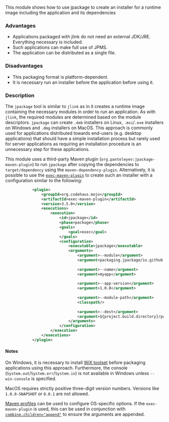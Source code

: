 This module shows how to use jpackage to create an installer for a runtime image including the application and its dependencies

### Advantages

- Applications packaged with jlink do not need an external JDK/JRE. Everything necessary is included.
- Such applications can make full use of JPMS.
- The application can be distributed as a single file.

### Disadvantages

- This packaging format is platform-dependent.
- It is necessary run an installer before the application before using it.

### Description

The `jpackage` tool is similar to `jlink` as in it creates a runtime image containing the necessary modules in order to run an application. As with `jlink`, the required modules are determined based on the module descriptors.
`jpackage` can create `.deb` installers on Linux, `.msi`/`.exe` installers on Windows and `.dmg` installers on MacOS.
This approach is commonly used for applications distributed towards end-users (e.g. desktop applications) that should have a simple installation process but rarely used for server applications as requiring an installation procedure is an unnecessary step for these applications.

This module uses a third-party Maven plugin (`org.panteleyev:jpackage-maven-plugin`) to run `jpackage` after copying the dependencies to `target/dependency` using the `maven-dependency-plugin`.
Alternatively, it is possible to use the [`exec-maven-plugin`](https://www.mojohaus.org/exec-maven-plugin/exec-mojo.html) to create such an installer with a configuration similar to the following:
```xml
			<plugin>
				<groupId>org.codehaus.mojo</groupId>
				<artifactId>exec-maven-plugin</artifactId>
				<version>3.5.0</version>
				<executions>
					<execution>
						<id>jpackage</id>
						<phase>package</phase>
						<goals>
							<goal>exec</goal>
						</goals>
						<configuration>
							<executable>jpackage</executable>
							<arguments>
								<argument>--module</argument>
								<argument>packaging.jpackage/io.github.danthe1st.mavenpackaging.jpackage.JpackageMain</argument>
								
								<argument>--name</argument>
								<argument>myapp</argument>
								
								<argument>--app-version</argument>
								<argument>1.0.0</argument>
								
								<argument>--module-path</argument>
								<classpath/>
								
								<argument>--dest</argument>
								<argument>${project.build.directory}/package</argument>
							</arguments>
						</configuration>
					</execution>
				</executions>
			</plugin>
```

#### Notes

On Windows, it is necessary to install [WiX toolset](https://github.com/wixtoolset/wix) before packaging applications using this approach. Furthermore, the console (`System.out`/`System.err`/`System.in`) is not available in Windows unless `--win-console` is specified.

MacOS requires strictly positive three-digit version numbers. Versions like `1.0.0-SNAPSHOT` or `0.0.1` are not allowed.

[Maven profiles](https://maven.apache.org/guides/introduction/introduction-to-profiles.html) can be used to configure OS-specific options. If the `exec-maven-plugin` is used, this can be used in conjunction with [`combine.children="append"`](https://maven.apache.org/pom.html#advanced_configuration_inheritance) to ensure the arguments are appended.